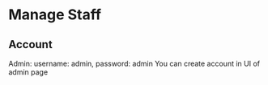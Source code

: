 # Manage Staff
## Account
Admin: username: admin, password: admin
You can create account in UI of admin page
